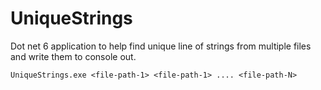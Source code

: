# UniqueStrings

Dot net 6 application to help find unique line of strings from multiple files and write them to console out.

```
UniqueStrings.exe <file-path-1> <file-path-1> .... <file-path-N>
```